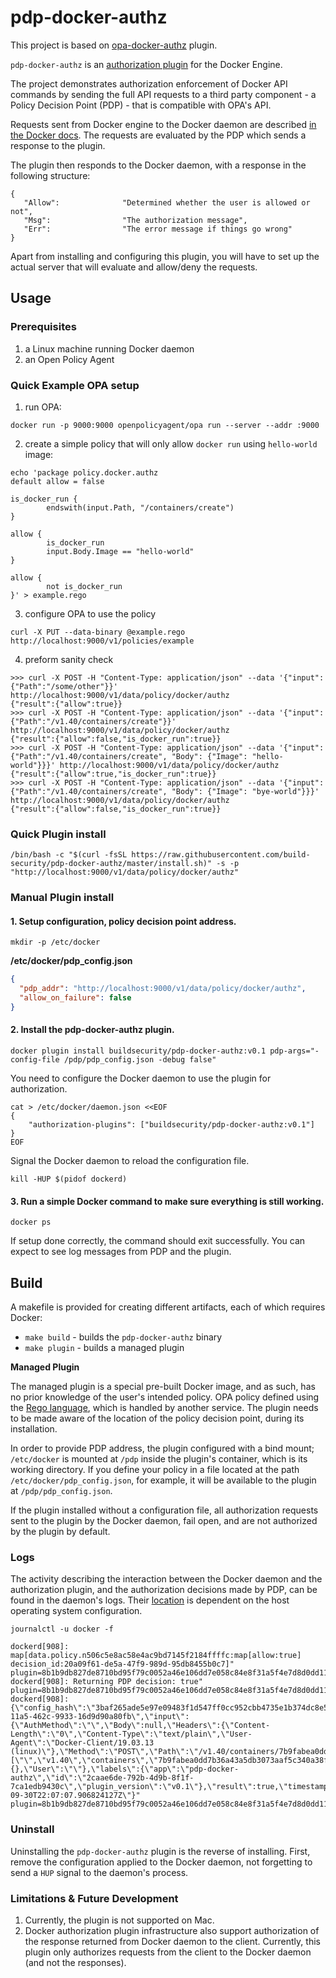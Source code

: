 # pdp-docker-authz

This project is based on [opa-docker-authz](https://github.com/open-policy-agent/opa-docker-authz) plugin.

`pdp-docker-authz` is an [authorization plugin](https://docs.docker.com/engine/extend/plugins_authorization/) for the Docker Engine.

The project demonstrates authorization enforcement of Docker API commands by sending the full API requests to a third party component - a Policy Decision Point (PDP) - that is compatible with OPA's API.

Requests sent from Docker engine to the Docker daemon are described [in the Docker docs](https://docs.docker.com/engine/api/latest/).
The requests are evaluated by the PDP which sends a response to the plugin.

The plugin then responds to the Docker daemon, with a response in the following structure:
```
{
   "Allow":              "Determined whether the user is allowed or not",
   "Msg":                "The authorization message",
   "Err":                "The error message if things go wrong"
}
```
Apart from installing and configuring this plugin, you will have to set up the actual server that will evaluate and allow/deny the requests.

## Usage

### Prerequisites

1. a Linux machine running Docker daemon
2. an Open Policy Agent

### Quick Example OPA setup

1. run OPA:
```
docker run -p 9000:9000 openpolicyagent/opa run --server --addr :9000
```
2. create a simple policy that will only allow ```docker run``` using ```hello-world``` image:
```
echo 'package policy.docker.authz
default allow = false

is_docker_run {
        endswith(input.Path, "/containers/create")
}

allow {
        is_docker_run
        input.Body.Image == "hello-world"
}

allow {
        not is_docker_run
}' > example.rego
```
3. configure OPA to use the policy
```
curl -X PUT --data-binary @example.rego http://localhost:9000/v1/policies/example
```
4. preform sanity check
```
>>> curl -X POST -H "Content-Type: application/json" --data '{"input":{"Path":"/some/other"}}' http://localhost:9000/v1/data/policy/docker/authz
{"result":{"allow":true}}
>>> curl -X POST -H "Content-Type: application/json" --data '{"input":{"Path":"/v1.40/containers/create"}}' http://localhost:9000/v1/data/policy/docker/authz
{"result":{"allow":false,"is_docker_run":true}}
>>> curl -X POST -H "Content-Type: application/json" --data '{"input":{"Path":"/v1.40/containers/create", "Body": {"Image": "hello-world"}}}' http://localhost:9000/v1/data/policy/docker/authz
{"result":{"allow":true,"is_docker_run":true}}
>>> curl -X POST -H "Content-Type: application/json" --data '{"input":{"Path":"/v1.40/containers/create", "Body": {"Image": "bye-world"}}}' http://localhost:9000/v1/data/policy/docker/authz
{"result":{"allow":false,"is_docker_run":true}}
```
### Quick Plugin install

```shell script
/bin/bash -c "$(curl -fsSL https://raw.githubusercontent.com/build-security/pdp-docker-authz/master/install.sh)" -s -p "http://localhost:9000/v1/data/policy/docker/authz"
```

### Manual Plugin install
#### 1. Setup configuration, policy decision point address. 

`mkdir -p /etc/docker`

**/etc/docker/pdp_config.json**

```json
{
  "pdp_addr": "http://localhost:9000/v1/data/policy/docker/authz",
  "allow_on_failure": false
}
```
#### 2. Install the pdp-docker-authz plugin.

`docker plugin install buildsecurity/pdp-docker-authz:v0.1 pdp-args="-config-file /pdp/pdp_config.json -debug false"`

You need to configure the Docker daemon to use the plugin for authorization.

```shell script
cat > /etc/docker/daemon.json <<EOF
{
    "authorization-plugins": ["buildsecurity/pdp-docker-authz:v0.1"]
}
EOF
```

Signal the Docker daemon to reload the configuration file.

`kill -HUP $(pidof dockerd)`

#### 3. Run a simple Docker command to make sure everything is still working.
`docker ps`

If setup done correctly, the command should exit successfully. You can expect to see log messages from PDP and the plugin.

## Build

A makefile is provided for creating different artifacts, each of which requires Docker:

- `make build` - builds the `pdp-docker-authz` binary
- `make plugin` - builds a managed plugin

**Managed Plugin**

The managed plugin is a special pre-built Docker image, and as such, has no prior knowledge of the user's intended policy. OPA policy defined using the [Rego language](https://www.openpolicyagent.org/docs/language-reference.html), which is handled by another service. The plugin needs to be made aware of the location of the policy decision point, during its installation.

In order to provide PDP address, the plugin configured with a bind mount; `/etc/docker` is mounted at `/pdp` inside the plugin's container, which is its working directory. If you define your policy in a file located at the path `/etc/docker/pdp_config.json`, for example, it will be available to the plugin at `/pdp/pdp_config.json`.

If the plugin installed without a configuration file, all authorization requests sent to the plugin by the Docker daemon, fail open, and are not authorized by the plugin by default.

### Logs

The activity describing the interaction between the Docker daemon and the authorization plugin, and the authorization decisions made by PDP, can be found in the daemon's logs. Their [location](https://docs.docker.com/config/daemon/#read-the-logs) is dependent on the host operating system configuration.

`journalctl -u docker -f`

```
dockerd[908]: map[data.policy.n506c5e8ac58e4ac9bd7145f2184ffffc:map[allow:true] decision_id:20a09f61-de5a-47f9-989d-95db8455b0c7]" plugin=8b1b9db827de8710bd95f79c0052a46e106dd7e058c84e8f31a5f4e7d8d0dd11
dockerd[908]: Returning PDP decision: true" plugin=8b1b9db827de8710bd95f79c0052a46e106dd7e058c84e8f31a5f4e7d8d0dd11
dockerd[908]: {\"config_hash\":\"3baf265ade5e97e09483f1d547ff0cc952cbb4735e1b374dc8e588b547587587\",\"decision_id\":\"a14f6f7b-11a5-462c-9933-16d9d90a80fb\",\"input\":{\"AuthMethod\":\"\",\"Body\":null,\"Headers\":{\"Content-Length\":\"0\",\"Content-Type\":\"text/plain\",\"User-Agent\":\"Docker-Client/19.03.13 (linux)\"},\"Method\":\"POST\",\"Path\":\"/v1.40/containers/7b9fabea0dd7b36a43a5db3073aaf5c340a38fb905e54de4bb072886498c7c5f/start\",\"PathArr\":[\"\",\"v1.40\",\"containers\",\"7b9fabea0dd7b36a43a5db3073aaf5c340a38fb905e54de4bb072886498c7c5f\",\"start\"],\"PathPlain\":\"/v1.40/containers/7b9fabea0dd7b36a43a5db3073aaf5c340a38fb905e54de4bb072886498c7c5f/start\",\"Query\":{},\"User\":\"\"},\"labels\":{\"app\":\"pdp-docker-authz\",\"id\":\"2caae6de-792b-4d9b-8f1f-7ca1edb9430c\",\"plugin_version\":\"v0.1\"},\"result\":true,\"timestamp\":\"2020-09-30T22:07:07.906824127Z\"}" plugin=8b1b9db827de8710bd95f79c0052a46e106dd7e058c84e8f31a5f4e7d8d0dd11
```

### Uninstall

Uninstalling the `pdp-docker-authz` plugin is the reverse of installing. First, remove the configuration applied to the Docker daemon, not forgetting to send a `HUP` signal to the daemon's process.

### Limitations & Future Development

1. Currently, the plugin is not supported on Mac.
2. Docker authorization plugin infrastructure also support authorization of the response returned from Docker daemon to the client. Currently, this plugin only authorizes requests from the client to the Docker daemon (and not the responses).
